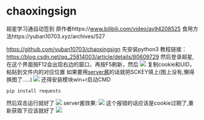 # chaoxingsign
超星学习通自动签到
原作者https://www.bilibili.com/video/av94208525 食用方法https://yuban10703.xyz/archives/527

<a href="https://github.com/yuban10703/chaoxingsign">https://github.com/yuban10703/chaoxingsign</a>
先安装python3
教程链接：
<a href="https://blog.csdn.net/qq_25814003/article/details/80609729">https://blog.csdn.net/qq_25814003/article/details/80609729</a>
然后登录超星,在这个界面按F12会出现右边的窗口，再按F5刷新，然后
<img src="https://cdn.jsdelivr.net/gh/yuban10703/BlogImgdata/img/20200312100005.png" />
复制cookie和UID，粘贴到文件内的对应位置
如果要用<a href="http://sc.ftqq.com/3.version">server酱</a>的话就把SCKEY填上(图上没有,懒得换图了.....)
<img class="alignleft" src="https://cdn.jsdelivr.net/gh/yuban10703/BlogImgdata/img/20200312100145.png" />
还得安装模块win+r启动CMD
<pre class="hl"><code class="">pip install requests</code></pre>
然后双击运行就好了
<img src="https://cdn.jsdelivr.net/gh/yuban10703/BlogImgdata/img/20200312101356.png" />
server酱效果:
<img src="https://cdn.jsdelivr.net/gh/yuban10703/BlogImgdata/img/20200320040426.jpg" />
这个报错的话应该是cookie过期了,重新获取下应该就好了
<img src="https://cdn.jsdelivr.net/gh/yuban10703/BlogImgdata/img/20200312101523.png" />
